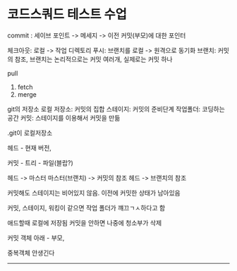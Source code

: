 # 코드스쿼드 테스트 수업
commit : 세이브 포인트
-> 메세지
-> 이전 커밋(부모)에 대한 포인터

체크아웃: 로컬 -> 작업 디렉토리
푸시: 브랜치를 로컬 -> 원격으로 동기화
브랜치: 커밋의 참조, 브랜치는 논리적으로는 커밋 여러개, 실제로는 커밋 하나

pull
1) fetch 
2) merge

git의 저장소
로컬 저장소: 커밋의 집합
스테이지: 커밋의 준비단계
작업폴더: 코딩하는 공간
커밋: 스테이지를 이용해서 커밋을 만듦

.git이 로컬저장소

헤드 - 현재 버전, 

커밋 - 트리 - 파일(블랍?)

헤드 -> 마스터 
마스터(브랜치) -> 커밋의 참조
헤드 -> 브랜치의 참조

커밋해도 스테이지는 비어있지 않음. 이전에 커밋한 상태가 남아있음

커밋, 스테이지, 워킹이 같으면 작업 폴더가 꺠끄ㄱㅅ하다고 함

애드할때 로컬에 저장됨
커밋을 안하면 나중에 청소부가 삭제

커밋 객체 아래 - 부모,  

중복객체 안생긴다

---
